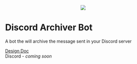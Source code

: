 <div align="center">
  <img align="center" src="https://github.com/tonymoooon543/Archiver-Bot/blob/master/images/archiver-logo.png">
</div>

# Discord Archiver Bot
A bot the will archive the message sent in your Discord server 
<br>

[Design Doc](https://github.com/tonymoooon543/Archiver-Bot/blob/master/DESIGN.md)
<br>
Discord - *coming soon*
